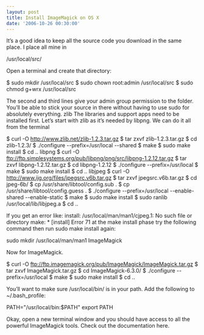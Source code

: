 ```yaml
---
layout: post
title: Install ImageMagick on OS X
date: '2006-10-26 00:30:00'
---
```


It’s a good idea to keep all the source code you download in the same place. I place all mine in

/usr/local/src/

Open a terminal and create that directory:

$ sudo mkdir /usr/local/src $ sudo chown root:admin /usr/local/src $ sudo chmod g+wrx /usr/local/src

The second and third lines give your admin group permission to the folder. You’ll be able to stick your source in there without having to use sudo for absolutely everything. zlib The libraries and support apps need to be installed first. Let’s start with zlib as it’s needed by libpng. We can do it all from the terminal

$ curl -O http://www.zlib.net/zlib-1.2.3.tar.gz $ tar zxvf zlib-1.2.3.tar.gz $ cd zlib-1.2.3/ $ ./configure --prefix=/usr/local --shared $ make $ sudo make install $ cd .. libpng $ curl -O ftp://ftp.simplesystems.org/pub/libpng/png/src/libpng-1.2.12.tar.gz $ tar zxvf libpng-1.2.12.tar.gz $ cd libpng-1.2.12 $ ./configure --prefix=/usr/local $ make $ sudo make install $ cd .. libjpeg $ curl -O http://www.ijg.org/files/jpegsrc.v6b.tar.gz $ tar zxvf jpegsrc.v6b.tar.gz $ cd jpeg-6b/ $ cp /usr/share/libtool/config.sub . $ cp /usr/share/libtool/config.guess . $ ./configure --prefix=/usr/local --enable-shared --enable-static $ make $ sudo make install $ sudo ranlib /usr/local/lib/libjpeg.a $ cd ..

If you get an error like: install: /usr/local/man/man1/cjpeg.1: No such file or directory make: \* [install] Error 71 at the make install phase try the following command then run sudo make install again:

sudo mkdir /usr/local/man/man1 ImageMagick

Now for ImageMagick.

$ curl -O ftp://ftp.imagemagick.org/pub/ImageMagick/ImageMagick.tar.gz $ tar zxvf ImageMagick.tar.gz $ cd ImageMagick-6.3.0/ $ ./configure --prefix=/usr/local $ make $ sudo make install $ cd ..

You’ll want to make sure /usr/local/bin/ is in your path. Add the following to ~/.bash\_profile:

PATH="/usr/local/bin:$PATH" export PATH

Okay, open a new terminal window and you should have access to all the powerful ImageMagick tools. Check out the documentation here.

<!--kg-card-end: markdown-->